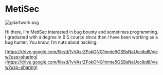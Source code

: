 # MetiSec

![gitartwork.svg](MetiSec%205e822ffb7e56422f89b1378e441b7903/gitartwork.svg)

Hi there, I’m MetiSec interested in bug bounty and sometimes programming. I graduated with a degree in B.S.cource since then I have been working as a bug hunter. You know, I’m nuts about hacking.

[https://drive.google.com/file/d/1vVAsrZPokONG1nmte5GSBsNaUocibdlI/view?usp=sharing](https://drive.google.com/file/d/1vVAsrZPokONG1nmte5GSBsNaUocibdlI/view?usp=sharing)
